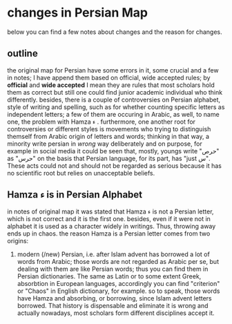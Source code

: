 # changes in Persian Map
below you can find a few notes about changes and the reason for changes.

## outline
the original map for Persian have some errors in it, some crucial and a
few in notes; I have append them based on official, wide accepted rules;
by **official** and **wide accepted** I mean they are rules that most 
scholars hold them as correct but still one could find junior academic 
individual who think differently. besides, there is a couple of controversies
on Persian alphabet, style of writing and spelling, such as for whether 
counting specific letters as independent letters; a few of them are occuring
in Arabic, as well, to name one, the problem with Hamza ء . furthermore, one 
another root for controversies or different styles is movements who trying to
distinguish themself from Arabic origin of letters and words; thinking in
that way, a minority write persian in *wrong* way deliberately and on purpose,
for example in social media it could be seen that, mostly, youngs write "حرص"
as "حرس" on the basis that Persian language, for its part, has "just س".
These acts could not and should not be regarded as serious because it has
no scientific root but relies on unacceptable beliefs.

## Hamza ء is in Persian Alphabet
in notes of original map it was stated that Hamza ء is not a Persian letter,
which is not correct and it is the first one. besides, even if it were not in
alphabet it is used as a character widely in writings. Thus, throwing away ends
up in chaos. 
the reason Hamza is a Persian letter comes from two origins:
1. modern (/new) Persian, i.e. after Islam advent has borrowed a lot of words
from Arabic; those words are not regarded as Arabic per se, but dealing with them
are like Persian words; thus you can find them in Persian dictionaries. The same
as Latin or to some extent Greek, absorbtion in European languages, accordingly
you can find "criterion" or "Chaos" in English dictionary, for example. so to
speak, those words have Hamza and absorbing, or borrowing, since Islam advent
letters borrowed. That history is dispensable and eliminate it is wrong and actually
nowadays, most scholars form different disciplines accept it. 
